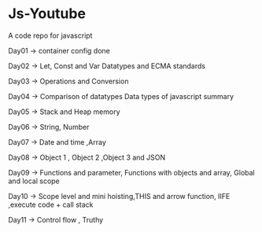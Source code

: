 # Js-Youtube
A code repo for javascript

Day01 ->
container config done

Day02 ->
Let, Const and Var
Datatypes and ECMA standards

Day03 ->
Operations and Conversion

Day04 ->
Comparison of datatypes
Data types of javascript summary

Day05 ->
Stack and Heap memory

Day06 ->
String, Number

Day07 ->
Date and time ,Array

Day08 ->
Object 1 , Object 2 ,Object 3 and JSON

Day09 ->
Functions and parameter, Functions with objects and array,
Global and local scope

Day10 ->
Scope level and mini hoisting,THIS and arrow function,
IIFE ,execute code + call stack

Day11 ->
Control flow , Truthy